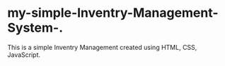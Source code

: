 # my-simple-Inventry-Management-System-.
This is a simple Inventry Management  created using HTML, CSS, JavaScript.
